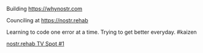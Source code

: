 Building https://whynostr.com

Counciling at https://nostr.rehab 

Learning to code one error at a time. Trying to get better everyday. #kaizen


[nostr.rehab TV Spot #1](https://nostr.build/p/nb3918.mp4)
